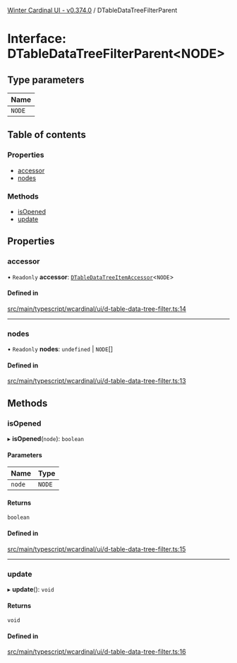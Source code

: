 [Winter Cardinal UI - v0.374.0](../index.md) / DTableDataTreeFilterParent

# Interface: DTableDataTreeFilterParent\<NODE\>

## Type parameters

| Name |
| :------ |
| `NODE` |

## Table of contents

### Properties

- [accessor](DTableDataTreeFilterParent.md#accessor)
- [nodes](DTableDataTreeFilterParent.md#nodes)

### Methods

- [isOpened](DTableDataTreeFilterParent.md#isopened)
- [update](DTableDataTreeFilterParent.md#update)

## Properties

### accessor

• `Readonly` **accessor**: [`DTableDataTreeItemAccessor`](../classes/DTableDataTreeItemAccessor.md)\<`NODE`\>

#### Defined in

[src/main/typescript/wcardinal/ui/d-table-data-tree-filter.ts:14](https://github.com/winter-cardinal/winter-cardinal-ui/blob/v0.310.1/src/main/typescript/wcardinal/ui/d-table-data-tree-filter.ts#L14)

___

### nodes

• `Readonly` **nodes**: `undefined` \| `NODE`[]

#### Defined in

[src/main/typescript/wcardinal/ui/d-table-data-tree-filter.ts:13](https://github.com/winter-cardinal/winter-cardinal-ui/blob/v0.310.1/src/main/typescript/wcardinal/ui/d-table-data-tree-filter.ts#L13)

## Methods

### isOpened

▸ **isOpened**(`node`): `boolean`

#### Parameters

| Name | Type |
| :------ | :------ |
| `node` | `NODE` |

#### Returns

`boolean`

#### Defined in

[src/main/typescript/wcardinal/ui/d-table-data-tree-filter.ts:15](https://github.com/winter-cardinal/winter-cardinal-ui/blob/v0.310.1/src/main/typescript/wcardinal/ui/d-table-data-tree-filter.ts#L15)

___

### update

▸ **update**(): `void`

#### Returns

`void`

#### Defined in

[src/main/typescript/wcardinal/ui/d-table-data-tree-filter.ts:16](https://github.com/winter-cardinal/winter-cardinal-ui/blob/v0.310.1/src/main/typescript/wcardinal/ui/d-table-data-tree-filter.ts#L16)
